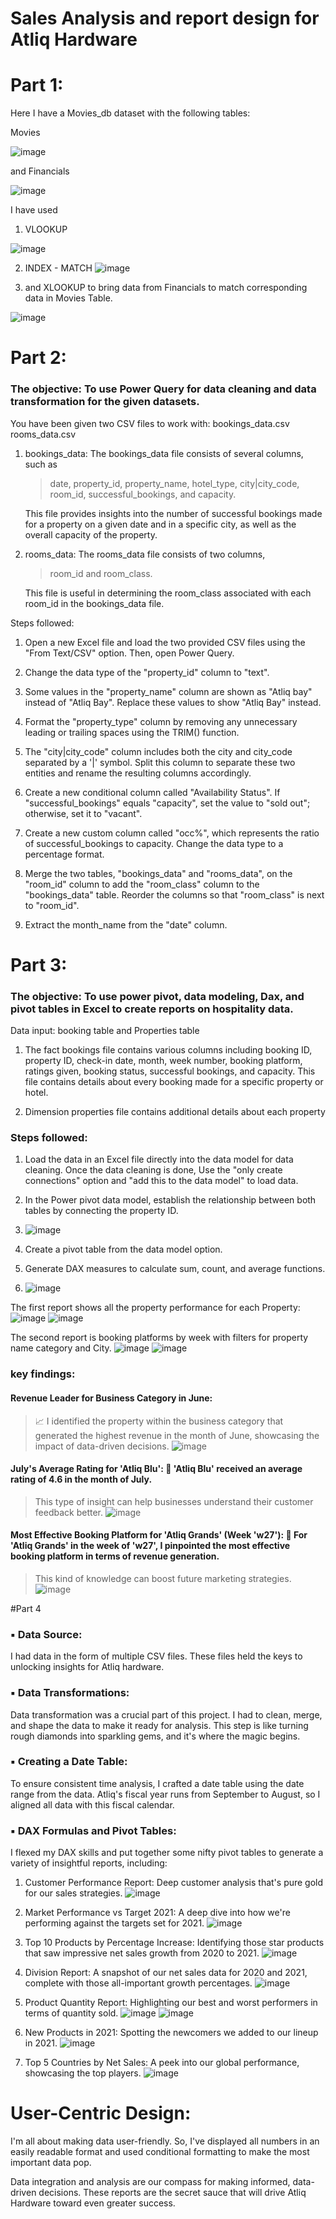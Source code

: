 
# Sales Analysis and report design for Atliq Hardware

# Part 1:

Here I have a Movies_db dataset with the following tables:

Movies

![image](https://github.com/mythilyram/Excel/assets/123518126/8395bf9a-4383-4fe8-8562-050b6da85f96)

and Financials

![image](https://github.com/mythilyram/Excel/assets/123518126/5945a590-1aa7-4d53-af10-6758cc816c8a)

I have used 
1. VLOOKUP

![image](https://github.com/mythilyram/Excel/assets/123518126/815dc622-42fd-43d5-974c-d295cd524f7b)


2.  INDEX - MATCH
![image](https://github.com/mythilyram/Excel/assets/123518126/2cbc3197-baf7-4e02-9fd3-eb4014ec79db)

3. and XLOOKUP to bring data from Financials to match corresponding data in Movies Table.

 ![image](https://github.com/mythilyram/Excel/assets/123518126/2f5155d8-ff46-4051-8b0b-5167e498e7e2)

# Part 2:

 ### The objective: To use Power Query for data cleaning and data transformation for the given datasets. 
 You have been given two CSV files to work with: 
	 bookings_data.csv
	 rooms_data.csv



1. bookings_data: The bookings_data file consists of several columns, such as
   >date, property_id, property_name, hotel_type, city|city_code, room_id, successful_bookings, and capacity.
   
   This file provides insights into the number of successful bookings made for a property on a given date and in a specific city, as well as the overall capacity of the property.



3. rooms_data: The rooms_data file consists of two columns,
   > room_id and room_class.
   
   This file is useful in determining the room_class associated with each room_id in the bookings_data file.

Steps followed:

1. Open a new Excel file and load the two provided CSV files using the "From Text/CSV" option. Then, open Power Query.

2. Change the data type of the "property_id" column to "text".

3. Some values in the "property_name" column are shown as "Atliq bay" instead of "Atliq Bay". Replace these values to show "Atliq Bay" instead.

4. Format the "property_type" column by removing any unnecessary leading or trailing spaces using the TRIM() function.

5. The "city|city_code" column includes both the city and city_code separated by a '|' symbol. Split this column to separate these two entities and rename the resulting columns accordingly.

6. Create a new conditional column called "Availability Status". If "successful_bookings" equals "capacity", set the value to "sold out"; otherwise, set it to "vacant".

7. Create a new custom column called "occ%", which represents the ratio of successful_bookings to capacity. Change the data type to a percentage format.

8. Merge the two tables, "bookings_data" and "rooms_data", on the "room_id" column to add the "room_class" column to the "bookings_data" table. Reorder the columns so that "room_class" is next to "room_id".

9. Extract the month_name from the "date" column.

# Part 3:
 ### The objective: To use power pivot, data modeling, Dax, and pivot tables in Excel to create reports on hospitality data. 

Data input:
booking table and 
Properties table 

1. The fact bookings file contains various columns including booking ID, property ID, check-in date, month, week number, booking platform, ratings given, booking status, successful bookings, and capacity. This file contains details about every booking made for a specific property or hotel.

2. Dimension properties file contains additional details about each property

### Steps followed:

1. Load the data in an Excel file directly into the data model for data cleaning. Once the data cleaning is done, Use the "only create connections" option and "add this to the data model" to load data.

2. In the Power pivot data model, establish the relationship between both tables by connecting the property ID.

3. ![image](https://github.com/mythilyram/Excel/assets/123518126/f9f0e1f8-6a23-4770-9b16-5bdeae759b03)

4. Create a pivot table from the data model option.

5. Generate DAX measures to calculate sum, count, and average functions.

6. ![image](https://github.com/mythilyram/Excel/assets/123518126/b754837c-ebb3-4fcf-80f6-557fd39b0351)

The first report shows all the property performance for each Property:
![image](https://github.com/mythilyram/Excel/assets/123518126/5464c0b6-9b88-480e-8bfe-cb682e6ab318)
![image](https://github.com/mythilyram/Excel/assets/123518126/4a3b7ab1-2349-4fa2-8aa3-858f198d15b8)


The second report is booking platforms by week with filters for property name category and City.
![image](https://github.com/mythilyram/Excel/assets/123518126/b38c1501-2284-44ce-9156-b386621a7df7)
![image](https://github.com/mythilyram/Excel/assets/123518126/4a30d430-deca-42f6-a669-2dff39bc1a38)

### key findings:
#### Revenue Leader for Business Category in June:
> 📈 I identified the property within the business category that generated the highest revenue in the month of June, showcasing the impact of data-driven decisions.
![image](https://github.com/mythilyram/Excel/assets/123518126/71cb04b5-89f0-4039-b994-ba7753eee16f)

#### July's Average Rating for 'Atliq Blu': 🌟 'Atliq Blu' received an average rating of 4.6 in the month of July.
> This type of insight can help businesses understand their customer feedback better.
![image](https://github.com/mythilyram/Excel/assets/123518126/8e788541-bac8-4de0-a0ab-e8d525b13de1)

#### Most Effective Booking Platform for 'Atliq Grands' (Week 'w27'): 🏨 For 'Atliq Grands' in the week of 'w27', I pinpointed the most effective booking platform in terms of revenue generation.
>This kind of knowledge can boost future marketing strategies.
![image](https://github.com/mythilyram/Excel/assets/123518126/e57c3d46-dcbc-4863-921a-994138ee6276)

#Part 4
### ▪ Data Source:
I had data in the form of multiple CSV files. These files held the keys to unlocking insights for Atliq hardware.
    
### ▪ Data Transformations:
Data transformation was a crucial part of this project. I had to clean, merge, and shape the data to make it ready for analysis. This step is like turning rough diamonds into sparkling gems, and it's where the magic begins.
    
### ▪ Creating a Date Table:
To ensure consistent time analysis, I crafted a date table using the date range from the data. Atliq's fiscal year runs from September to August, so I aligned all data with this fiscal calendar.
    
### ▪ DAX Formulas and Pivot Tables:
I flexed my DAX skills and put together some nifty pivot tables to generate a variety of insightful reports, including:

1. Customer Performance Report: Deep customer analysis that's pure gold for our sales strategies.
   ![image](https://github.com/mythilyram/Excel/assets/123518126/b5f30bb9-f76c-40f3-b97b-64d774c4d54c)


2. Market Performance vs Target 2021: A deep dive into how we're performing against the targets set for 2021.
![image](https://github.com/mythilyram/Excel/assets/123518126/42c5f4f7-b192-44d2-a650-2ff2336813df)

3. Top 10 Products by Percentage Increase: Identifying those star products that saw impressive net sales growth from 2020 to 2021.
![image](https://github.com/mythilyram/Excel/assets/123518126/0fa85919-6493-4ee7-91b8-fe3433c5ecb9)
	
4. Division Report: A snapshot of our net sales data for 2020 and 2021, complete with those all-important growth percentages.
![image](https://github.com/mythilyram/Excel/assets/123518126/712b6628-5d6b-4034-b012-6c998519073e)

5. Product Quantity Report: Highlighting our best and worst performers in terms of quantity sold.
![image](https://github.com/mythilyram/Excel/assets/123518126/c3ed3f48-77c3-4a66-b0f9-d2bb33283f5a)
![image](https://github.com/mythilyram/Excel/assets/123518126/b223aee6-09f2-424e-8d84-72ffe0d8856a)

6. New Products in 2021: Spotting the newcomers we added to our lineup in 2021.
![image](https://github.com/mythilyram/Excel/assets/123518126/e35bc181-a060-4290-9823-03d23f69ac7a)

7. Top 5 Countries by Net Sales: A peek into our global performance, showcasing the top players.
![image](https://github.com/mythilyram/Excel/assets/123518126/e7225189-c464-48b0-afe8-250aa83d6c7f)

# User-Centric Design: 
I'm all about making data user-friendly. So, I've displayed all numbers in an easily readable format and used conditional formatting to make the most important data pop.

Data integration and analysis are our compass for making informed, data-driven decisions. These reports are the secret sauce that will drive Atliq Hardware toward even greater success.







